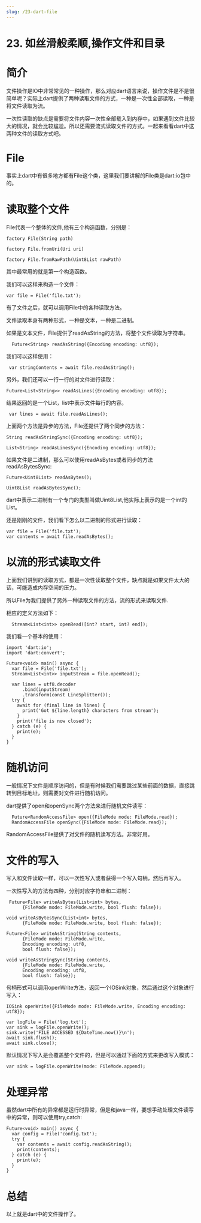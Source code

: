 ```yaml
---
slug: /23-dart-file
---
```


# 23. 如丝滑般柔顺,操作文件和目录



# 简介

文件操作是IO中非常常见的一种操作，那么对应dart语言来说，操作文件是不是很简单呢？实际上dart提供了两种读取文件的方式，一种是一次性全部读取，一种是将文件读取为流。

一次性读取的缺点是需要将文件内容一次性全部载入到内存中，如果遇到文件比较大的情况，就会比较尴尬。所以还需要流式读取文件的方式。一起来看看dart中这两种文件的读取方式吧。

# File

事实上dart中有很多地方都有File这个类，这里我们要讲解的File类是dart:io包中的。

# 读取整个文件

File代表一个整体的文件,他有三个构造函数，分别是：

```
factory File(String path) 

factory File.fromUri(Uri uri)

factory File.fromRawPath(Uint8List rawPath)
```

其中最常用的就是第一个构造函数。

我们可以这样来构造一个文件：

```
var file = File('file.txt');
```

有了文件之后，就可以调用File中的各种读取方法。

文件读取本身有两种形式，一种是文本，一种是二进制。

如果是文本文件，File提供了readAsString的方法，将整个文件读取为字符串。

```
  Future<String> readAsString({Encoding encoding: utf8});
```

我们可以这样使用：

```
 var stringContents = await file.readAsString();
```

另外，我们还可以一行一行的对文件进行读取：

```
Future<List<String>> readAsLines({Encoding encoding: utf8});
```

结果返回的是一个List，list中表示文件每行的内容。

```
 var lines = await file.readAsLines();
```

上面两个方法是异步的方法，File还提供了两个同步的方法：

```
String readAsStringSync({Encoding encoding: utf8});

List<String> readAsLinesSync({Encoding encoding: utf8});
```

如果文件是二进制，那么可以使用readAsBytes或者同步的方法readAsBytesSync:

```
Future<Uint8List> readAsBytes();

Uint8List readAsBytesSync();
```

dart中表示二进制有一个专门的类型叫做Uint8List,他实际上表示的是一个int的List。

还是刚刚的文件，我们看下怎么以二进制的形式进行读取：

```
var file = File('file.txt');
var contents = await file.readAsBytes();
```

# 以流的形式读取文件

上面我们讲到的读取方式，都是一次性读取整个文件，缺点就是如果文件太大的话，可能造成内存空间的压力。

所以File为我们提供了另外一种读取文件的方法，流的形式来读取文件.

相应的定义方法如下：

```
  Stream<List<int>> openRead([int? start, int? end]);
```

我们看一个基本的使用：

```
import 'dart:io';
import 'dart:convert';

Future<void> main() async {
  var file = File('file.txt');
  Stream<List<int>> inputStream = file.openRead();

  var lines = utf8.decoder
      .bind(inputStream)
      .transform(const LineSplitter());
  try {
    await for (final line in lines) {
      print('Got ${line.length} characters from stream');
    }
    print('file is now closed');
  } catch (e) {
    print(e);
  }
}
```

# 随机访问

一般情况下文件是顺序访问的，但是有时候我们需要跳过某些前面的数据，直接跳转到目标地址，则需要对文件进行随机访问。

dart提供了open和openSync两个方法来进行随机文件读写：

```
  Future<RandomAccessFile> open({FileMode mode: FileMode.read});
  RandomAccessFile openSync({FileMode mode: FileMode.read});
```

RandomAccessFile提供了对文件的随机读写方法。非常好用。

# 文件的写入

写入和文件读取一样，可以一次性写入或者获得一个写入句柄，然后再写入。

一次性写入的方法有四种，分别对应字符串和二进制：

```
 Future<File> writeAsBytes(List<int> bytes,
      {FileMode mode: FileMode.write, bool flush: false});

void writeAsBytesSync(List<int> bytes,
      {FileMode mode: FileMode.write, bool flush: false});

Future<File> writeAsString(String contents,
      {FileMode mode: FileMode.write,
      Encoding encoding: utf8,
      bool flush: false});

void writeAsStringSync(String contents,
      {FileMode mode: FileMode.write,
      Encoding encoding: utf8,
      bool flush: false});
```

句柄形式可以调用openWrite方法，返回一个IOSink对象，然后通过这个对象进行写入：

```
IOSink openWrite({FileMode mode: FileMode.write, Encoding encoding: utf8});
```

```
var logFile = File('log.txt');
var sink = logFile.openWrite();
sink.write('FILE ACCESSED ${DateTime.now()}\n');
await sink.flush();
await sink.close();
```

默认情况下写入是会覆盖整个文件的，但是可以通过下面的方式来更改写入模式：

```
var sink = logFile.openWrite(mode: FileMode.append);
```

# 处理异常

虽然dart中所有的异常都是运行时异常，但是和java一样，要想手动处理文件读写中的异常，则可以使用try,catch:

```
Future<void> main() async {
  var config = File('config.txt');
  try {
    var contents = await config.readAsString();
    print(contents);
  } catch (e) {
    print(e);
  }
}
```

# 总结

以上就是dart中的文件操作了。









